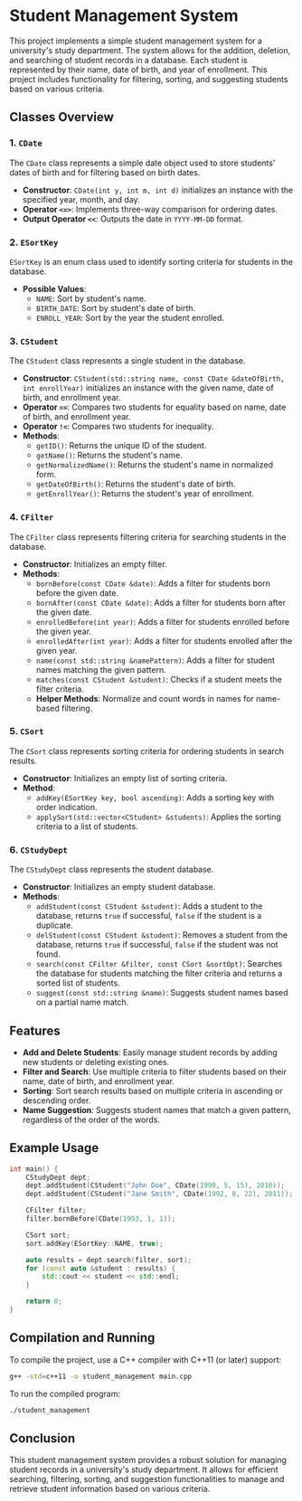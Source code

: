 # Student Management System

This project implements a simple student management system for a university's study department. The system allows for the addition, deletion, and searching of student records in a database. Each student is represented by their name, date of birth, and year of enrollment. This project includes functionality for filtering, sorting, and suggesting students based on various criteria.

## Classes Overview

### 1. `CDate`

The `CDate` class represents a simple date object used to store students' dates of birth and for filtering based on birth dates.

- **Constructor**: `CDate(int y, int m, int d)` initializes an instance with the specified year, month, and day.
- **Operator `<=>`**: Implements three-way comparison for ordering dates.
- **Output Operator `<<`**: Outputs the date in `YYYY-MM-DD` format.

### 2. `ESortKey`

`ESortKey` is an enum class used to identify sorting criteria for students in the database.

- **Possible Values**:
    - `NAME`: Sort by student's name.
    - `BIRTH_DATE`: Sort by student's date of birth.
    - `ENROLL_YEAR`: Sort by the year the student enrolled.

### 3. `CStudent`

The `CStudent` class represents a single student in the database.

- **Constructor**: `CStudent(std::string name, const CDate &dateOfBirth, int enrollYear)` initializes an instance with the given name, date of birth, and enrollment year.
- **Operator `==`**: Compares two students for equality based on name, date of birth, and enrollment year.
- **Operator `!=`**: Compares two students for inequality.
- **Methods**:
    - `getID()`: Returns the unique ID of the student.
    - `getName()`: Returns the student's name.
    - `getNormalizedName()`: Returns the student's name in normalized form.
    - `getDateOfBirth()`: Returns the student's date of birth.
    - `getEnrollYear()`: Returns the student's year of enrollment.

### 4. `CFilter`

The `CFilter` class represents filtering criteria for searching students in the database.

- **Constructor**: Initializes an empty filter.
- **Methods**:
    - `bornBefore(const CDate &date)`: Adds a filter for students born before the given date.
    - `bornAfter(const CDate &date)`: Adds a filter for students born after the given date.
    - `enrolledBefore(int year)`: Adds a filter for students enrolled before the given year.
    - `enrolledAfter(int year)`: Adds a filter for students enrolled after the given year.
    - `name(const std::string &namePattern)`: Adds a filter for student names matching the given pattern.
    - `matches(const CStudent &student)`: Checks if a student meets the filter criteria.
    - **Helper Methods**: Normalize and count words in names for name-based filtering.

### 5. `CSort`

The `CSort` class represents sorting criteria for ordering students in search results.

- **Constructor**: Initializes an empty list of sorting criteria.
- **Method**:
    - `addKey(ESortKey key, bool ascending)`: Adds a sorting key with order indication.
    - `applySort(std::vector<CStudent> &students)`: Applies the sorting criteria to a list of students.

### 6. `CStudyDept`

The `CStudyDept` class represents the student database.

- **Constructor**: Initializes an empty student database.
- **Methods**:
    - `addStudent(const CStudent &student)`: Adds a student to the database, returns `true` if successful, `false` if the student is a duplicate.
    - `delStudent(const CStudent &student)`: Removes a student from the database, returns `true` if successful, `false` if the student was not found.
    - `search(const CFilter &filter, const CSort &sortOpt)`: Searches the database for students matching the filter criteria and returns a sorted list of students.
    - `suggest(const std::string &name)`: Suggests student names based on a partial name match.

## Features

- **Add and Delete Students**: Easily manage student records by adding new students or deleting existing ones.
- **Filter and Search**: Use multiple criteria to filter students based on their name, date of birth, and enrollment year.
- **Sorting**: Sort search results based on multiple criteria in ascending or descending order.
- **Name Suggestion**: Suggests student names that match a given pattern, regardless of the order of the words.

## Example Usage

```cpp
int main() {
    CStudyDept dept;
    dept.addStudent(CStudent("John Doe", CDate(1990, 5, 15), 2010));
    dept.addStudent(CStudent("Jane Smith", CDate(1992, 8, 22), 2011));

    CFilter filter;
    filter.bornBefore(CDate(1993, 1, 1));

    CSort sort;
    sort.addKey(ESortKey::NAME, true);

    auto results = dept.search(filter, sort);
    for (const auto &student : results) {
        std::cout << student << std::endl;
    }

    return 0;
}
```
## Compilation and Running

To compile the project, use a C++ compiler with C++11 (or later) support:

```bash
g++ -std=c++11 -o student_management main.cpp
```
To run the compiled program:

```bash
./student_management
```

## Conclusion
This student management system provides a robust solution for managing student records in a university's study department. It allows for efficient searching, filtering, sorting, and suggestion functionalities to manage and retrieve student information based on various criteria.
